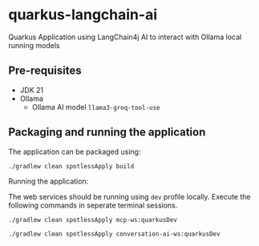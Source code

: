 # quarkus-langchain-ai

Quarkus Application using LangChain4j AI to interact with Ollama local running models

## Pre-requisites

- JDK 21
- Ollama
    - Ollama AI model `llama3-groq-tool-use`

## Packaging and running the application

The application can be packaged using:

```shell script
./gradlew clean spotlessApply build
```

Running the application:

The web services should be running using `dev` profile locally.
Execute the following commands in seperate terminal sessions.

```shell script
./gradlew clean spotlessApply mcp-ws:quarkusDev 
```

```shell script
./gradlew clean spotlessApply conversation-ai-ws:quarkusDev 
```

